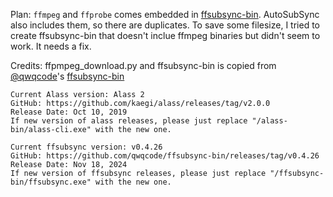 
Plan:
`ffmpeg` and `ffprobe` comes embedded in [ffsubsync-bin](https://github.com/qwqcode/ffsubsync-bin). AutoSubSync also includes them, so there are duplicates. To save some filesize, I tried to create ffsubsync-bin that doesn't inclue ffmpeg binaries but didn't seem to work. It needs a fix.

Credits:
ffpmpeg_download.py and ffsubsync-bin is copied from [@qwqcode](https://github.com/qwqcode)'s [ffsubsync-bin](https://github.com/qwqcode/ffsubsync-bin)

```
Current Alass version: Alass 2
GitHub: https://github.com/kaegi/alass/releases/tag/v2.0.0
Release Date: Oct 10, 2019
If new version of alass releases, please just replace "/alass-bin/alass-cli.exe" with the new one.
```

```
Current ffsubsync version: v0.4.26
GitHub: https://github.com/qwqcode/ffsubsync-bin/releases/tag/v0.4.26
Release Date: Nov 18, 2024
If new version of ffsubsync releases, please just replace "/ffsubsync-bin/ffsubsync.exe" with the new one.
```
